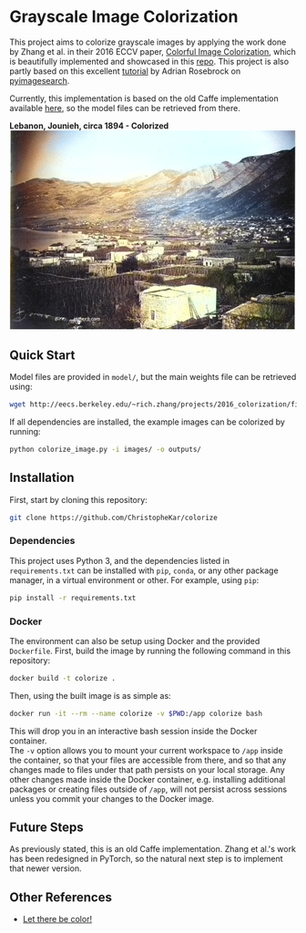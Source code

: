 # Grayscale Image Colorization

This project aims to colorize grayscale images by applying the work done by Zhang et al.
in their 2016 ECCV paper, [Colorful Image Colorization](https://arxiv.org/abs/1603.08511),
which is beautifully implemented and showcased in this [repo](https://richzhang.github.io/colorization/).
This project is also partly based on this excellent
[tutorial](https://www.pyimagesearch.com/2019/02/25/black-and-white-image-colorization-with-opencv-and-deep-learning/)
by Adrian Rosebrock on [pyimagesearch](https://www.pyimagesearch.com).

Currently, this implementation is based on the old Caffe implementation available
[here](https://github.com/richzhang/colorization/tree/caffe), so the model files can
be retrieved from there.

**Lebanon, Jounieh, circa 1894 - Colorized**
![Lebanon, Jounieh, circa 1894 - Colorized](/outputs/jounieh_1894.jpg)


## Quick Start
Model files are provided in `model/`, but the main weights file can be retrieved using:
```bash
wget http://eecs.berkeley.edu/~rich.zhang/projects/2016_colorization/files/demo_v2/colorization_release_v2.caffemodel -O ./models/colorization_release_v2.caffemodel
```

If all dependencies are installed, the example images can be colorized by running:
```bash
python colorize_image.py -i images/ -o outputs/
```

## Installation

First, start by cloning this repository:
```bash
git clone https://github.com/ChristopheKar/colorize
```

### Dependencies

This project uses Python 3, and the dependencies listed in `requirements.txt` can
be installed with `pip`, `conda`, or any other package manager, in a virtual environment
or other. For example, using `pip`:
```bash
pip install -r requirements.txt
```

### Docker

The environment can also be setup using Docker and the provided `Dockerfile`.
First, build the image by running the following command in this repository:
```bash
docker build -t colorize .
```

Then, using the built image is as simple as:
```bash
docker run -it --rm --name colorize -v $PWD:/app colorize bash
```

This will drop you in an interactive bash session inside the Docker container.\
The `-v` option allows you to mount your current workspace to `/app`
inside the container, so that your files are accessible from there, and so that any
changes made to files under that path persists on your local storage. Any other changes
made inside the Docker container, e.g. installing additional packages or creating files
outside of `/app`, will not persist across sessions unless you commit your changes
to the Docker image.

## Future Steps

As previously stated, this is an old Caffe implementation. Zhang et al.'s work has been
redesigned in PyTorch, so the natural next step is to implement that newer version.

## Other References
- [Let there be color!](http://iizuka.cs.tsukuba.ac.jp/projects/colorization/en/)
